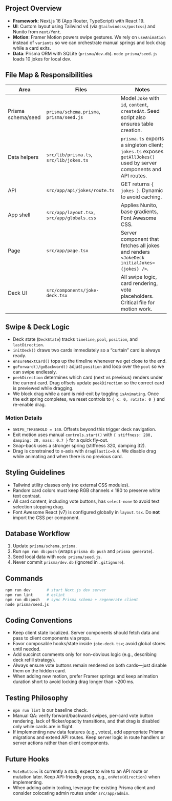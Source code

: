 ## Project Overview

- **Framework**: Next.js 16 (App Router, TypeScript) with React 19.
- **UI**: Custom layout using Tailwind v4 (via `@tailwindcss/postcss`) and Nunito from `next/font`.
- **Motion**: Framer Motion powers swipe gestures. We rely on `useAnimation` instead of `variants` so we can orchestrate manual springs and lock drag while a card exits.
- **Data**: Prisma ORM with SQLite (`prisma/dev.db`). `node prisma/seed.js` loads 10 jokes for local dev.

## File Map & Responsibilities

| Area | Files | Notes |
| --- | --- | --- |
| Prisma schema/seed | `prisma/schema.prisma`, `prisma/seed.js` | Model `Joke` with `id`, `content`, `createdAt`. Seed script also ensures table creation. |
| Data helpers | `src/lib/prisma.ts`, `src/lib/jokes.ts` | `prisma.ts` exports a singleton client; `jokes.ts` exposes `getAllJokes()` used by server components and API routes. |
| API | `src/app/api/jokes/route.ts` | GET returns `{ jokes }`. Dynamic to avoid caching. |
| App shell | `src/app/layout.tsx`, `src/app/globals.css` | Applies Nunito, base gradients, Font Awesome CSS. |
| Page | `src/app/page.tsx` | Server component that fetches all jokes and renders `<JokeDeck initialJokes={jokes} />`. |
| Deck UI | `src/components/joke-deck.tsx` | All swipe logic, card rendering, vote placeholders. Critical file for motion work. |

## Swipe & Deck Logic

- Deck state (`DeckState`) tracks `timeline`, `pool`, `position`, and `lastDirection`.
- `initDeck()` draws two cards immediately so a “curtain” card is always ready.
- `ensureNextCard()` tops up the timeline whenever we get close to the end.
- `goForward()/goBackward()` adjust `position` and loop over the `pool` so we can swipe endlessly.
- `peekDirection` determines which card (next vs previous) renders under the current card. Drag offsets update `peekDirection` so the correct card is previewed while dragging.
- We block drag while a card is mid-exit by toggling `isAnimating`. Once the exit spring completes, we reset controls to `{ x: 0, rotate: 0 }` and re-enable drag.

### Motion Details

- `SWIPE_THRESHOLD = 140`. Offsets beyond this trigger deck navigation.
- Exit motion uses manual `controls.start()` with `{ stiffness: 280, damping: 20, mass: 0.7 }` for a quick fly-out.
- Snap-back uses a stronger spring (stiffness 320, damping 32).
- Drag is constrained to x-axis with `dragElastic=0.6`. We disable drag while animating and when there is no previous card.

## Styling Guidelines

- Tailwind utility classes only (no external CSS modules).
- Random card colors must keep RGB channels ≤ 180 to preserve white text contrast.
- All card content, including vote buttons, has `select-none` to avoid text selection stopping drag.
- Font Awesome React (v7) is configured globally in `layout.tsx`. Do **not** import the CSS per component.

## Database Workflow

1. Update `prisma/schema.prisma`.
2. Run `npm run db:push` (wraps `prisma db push` and `prisma generate`).
3. Seed local data with `node prisma/seed.js`.
4. Never commit `prisma/dev.db` (ignored in `.gitignore`).

## Commands

```bash
npm run dev       # start Next.js dev server
npm run lint      # eslint
npm run db:push   # sync Prisma schema + regenerate client
node prisma/seed.js
```

## Coding Conventions

- Keep client state localized. Server components should fetch data and pass to client components via props.
- Favor composable hooks/state inside `joke-deck.tsx`; avoid global stores until needed.
- Add succinct comments only for non-obvious logic (e.g., describing deck refill strategy).
- Always ensure vote buttons remain rendered on both cards—just disable them on the hidden card.
- When adding new motion, prefer Framer springs and keep animation duration short to avoid locking drag longer than ~200 ms.

## Testing Philosophy

- `npm run lint` is our baseline check.
- Manual QA: verify forward/backward swipes, per-card vote button rendering, lack of flicker/opacity transitions, and that drag is disabled only while cards are in flight.
- If implementing new data features (e.g., votes), add appropriate Prisma migrations and extend API routes. Keep server logic in route handlers or server actions rather than client components.

## Future Hooks

- `VoteButtons` is currently a stub; expect to wire to an API route or mutation later. Keep API-friendly props, e.g., `onVote(direction)` when implementing.
- When adding admin tooling, leverage the existing Prisma client and consider colocating admin routes under `src/app/admin`.
